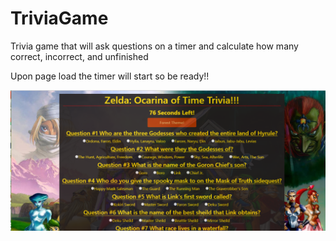 # TriviaGame
Trivia game that will ask questions on a timer and calculate how many correct, incorrect, and unfinished

  Upon page load the timer will start so be ready!!
  
![beginning](/assets/images/beginning.png?raw=true "Beginning")


